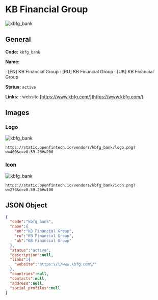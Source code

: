 
# KB Financial Group 
![kbfg_bank](https://static.openfintech.io/vendors/kbfg_bank/logo.png?w=400&c=v0.59.26#w200)  

## General 
 
**Code:** `kbfg_bank` 
 
**Name:** 
 
:	[EN] KB Financial Group 
:	[RU] KB Financial Group 
:	[UK] KB Financial Group 
 
**Status:** `active` 
 
**Links:** 
: website [https://www.kbfg.com/](https://www.kbfg.com/) 
 

## Images 

### Logo 
 
![kbfg_bank](https://static.openfintech.io/vendors/kbfg_bank/logo.png?w=400&c=v0.59.26#w200)  

```
https://static.openfintech.io/vendors/kbfg_bank/logo.png?w=400&c=v0.59.26#w200
```  

### Icon 
 
![kbfg_bank](https://static.openfintech.io/vendors/kbfg_bank/icon.png?w=278&c=v0.59.26#w100)  

```
https://static.openfintech.io/vendors/kbfg_bank/icon.png?w=278&c=v0.59.26#w100
```  

## JSON Object 

```json
{
  "code":"kbfg_bank",
  "name":{
    "en":"KB Financial Group",
    "ru":"KB Financial Group",
    "uk":"KB Financial Group"
  },
  "status":"active",
  "description":null,
  "links":{
    "website":"https:\/\/www.kbfg.com\/"
  },
  "countries":null,
  "contacts":null,
  "address":null,
  "social_profiles":null
}
```  
